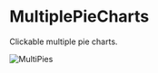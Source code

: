 # MultiplePieCharts
Clickable multiple pie charts.

![MultiPies](https://i.makeagif.com/media/5-13-2020/us0uin.gif)
